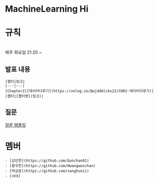 
# MachineLearning Hi

# 규칙
<br>
매주 화요일 21:20 ~

## 발표 내용
```
|챕터|링크|
|---|---|
|Chapter2|[데이터다루기](https://velog.io/@wjddmlcks22/CH02-데이터다루기)|
|챕터|[챕터명](링크)|
```
## 질문
[질문 템플릿](./question/README.md)

# 멤버
```
- [김민찬](https://github.com/banchan01)
- [황우찬](https://github.com/Hwangwoochan)
- [박상훈](https://github.com/sanghunii)
- [사야]
```
